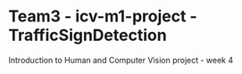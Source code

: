 # Team3 - icv-m1-project - TrafficSignDetection
Introduction to Human and Computer Vision project - week 4


